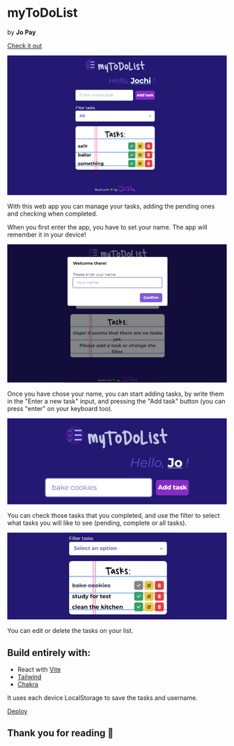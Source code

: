 # myToDoList
by **Jo Pay** 

[Check it out](https://todolist-jopaywie.vercel.app/)

![Main page](/public/readmeimages/main.png)

With this web app you can manage your tasks, adding the pending ones and checking when completed.

When you first enter the app, you have to set your name. The app will remember it in your device!

![Enter your name](/public/readmeimages/second.png)

Once you have chose your name, you can start adding tasks, by write them in the "Enter a new task" input, and pressing the "Add task" button (you can press "enter" on your keyboard too).

![Adding a new task](/public/readmeimages/addtask.png)

You can check those tasks that you completed, and use the filter to select what tasks you will like to see (pending, complete or all tasks).

![Filter tasks](/public/readmeimages/taskdone.png)

You can edit or delete the tasks on your list. 

## Build entirely with:
- React with [Vite](https://vitejs.dev/guide/)
- [Tailwind](https://tailwindcss.com/docs/installation)
- [Chakra](https://chakra-ui.com/)

It uses each device LocalStorage to save the tasks and username.

[Deploy](https://todolist-jopaywie.vercel.app/)

## Thank you for reading &#128156;



